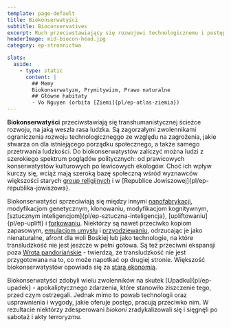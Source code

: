 ```yaml
---
template: page-default
title: Biokonserwatyści
subtitle: Bioconservatives
excerpt: Ruch przeciwstawiający się rozwojowi technologicznemu i postępom transhumanizmu 
headerImage: mid-biocon-head.jpg
category: ep-stronnictwa

slots:
  aside:
    - type: static
      content: |
        ## Memy
        Biokonserwatyzm, Prymitywizm, Prawo naturalne
        ## Główne habitaty
        - Vo Nguyen (orbita [Ziemi]{pl/ep-atlas-ziemia})
---
```

**Biokonserwatyści** przeciwstawiają się transhumanistycznej ścieżce rozwoju, na jaką weszła rasa ludzka. Są zagorzałymi zwolennikami ograniczenia rozwoju technologiczneggo ze względu na zagrożenia, jakie stwarza on dla istniejącego porządku społecznego, a także samego przetrwania ludzkości. Do biokonserwatystów zaliczyć można ludzi z szerokiego spektrum poglądów politycznych: od prawicowych konserwatystów kulturowych po lewicowych ekologów. Choć ich wpływ kurczy się, wciąż mają szeroką bazę społeczną wśród wyznawców większości starych [group religijnych](#) i w [Republice Jowiszowej]{pl/ep-republika-jowiszowa}.

Biokonserwatyści sprzeciwiają się między innymi [nanofabrykacji](#), modyfikacjom genetycznym, klonowaniu, modyfikacjom kognitywnym, [sztucznym inteligencjom]{pl/ep-sztuczna-inteligencja}, [upliftowaniu]{pl/ep-uplift} i [forkowaniu](#). Niektórzy są nawet przeciwko kopiom zapasowym, [emulacjom umysłu](#) i [przyodziewaniu](#), odrzucając je jako nienaturalne, afront dla woli Boskiej lub jako technologie, na które transludzkość nie jest jeszcze w pełni gotowa. Są też przeciwni ekspansji poza [Wrota pandoriańskie](#) - twierdzą, że transludzkość nie jest przygotowana na to, co może napotkać op drugiej stronie. Większość biokonserwatystów opowiada się za [starą ekonomią](#).

Biokonserwatyści zdobyli wielu zwolenników na skutek [Upadku]{pl/ep-upadek} - apokaliptycznego zdarzenia, które stanowiło ziszczenie tego, przed czym ostrzegali. Jednak mimo to powab technologii oraz usprawnienia i wygody, jakie oferuje postęp, pracują przeciwko nim. W rezultacie niektórzy zdesperowani _biokoni_ zradykalizowali się i sięgnęli po sabotaż i akty terroryzmu.
